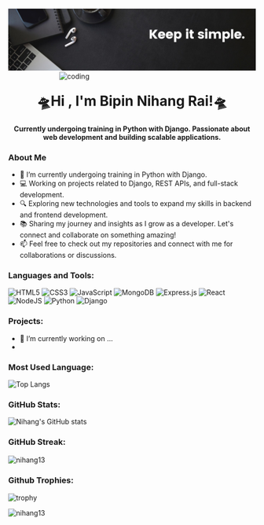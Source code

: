 
![logo](https://github.com/nihang13/nihang13/blob/main/1680705117421.jpg)
<img align="right" alt="coding" width="400" src="https://github.com/nihang13/nihang13/blob/main/gif.gif">
<h1 align="center">🛸Hi , I'm Bipin Nihang Rai!🛸</h1>


<h4 align="center"> Currently undergoing training in Python with Django. Passionate about web development and building scalable applications.</h4>

### About Me

- 🌱 I’m currently undergoing training in Python with Django.
- 💻 Working on projects related to Django, REST APIs, and full-stack development.
- 🔍 Exploring new technologies and tools to expand my skills in backend and frontend development.
- 📚 Sharing my journey and insights as I grow as a developer. Let's connect and collaborate on something amazing!
- 📫 Feel free to check out my repositories and connect with me for collaborations or discussions.
<!--
- 🔭 I’m currently working on ...
- 👯 I’m looking to collaborate on ...
- 🤔 I’m looking for help with ...
- 💬 Ask me about ...
- 📫 How to reach me: ...
- ⚡ Fun fact: ...
-->

### Languages and Tools:

![HTML5](https://img.shields.io/badge/html5-%23E34F26.svg?style=for-the-badge&logo=html5&logoColor=white)
![CSS3](https://img.shields.io/badge/css3-%231572B6.svg?style=for-the-badge&logo=css3&logoColor=white)
![JavaScript](https://img.shields.io/badge/javascript-%23323330.svg?style=for-the-badge&logo=javascript&logoColor=%23F7DF1E)
![MongoDB](https://img.shields.io/badge/MongoDB-%234ea94b.svg?style=for-the-badge&logo=mongodb&logoColor=white)
![Express.js](https://img.shields.io/badge/express.js-%23404d59.svg?style=for-the-badge&logo=express&logoColor=%2361DAFB)
![React](https://img.shields.io/badge/react-%2320232a.svg?style=for-the-badge&logo=react&logoColor=%2361DAFB)
![NodeJS](https://img.shields.io/badge/node.js-6DA55F?style=for-the-badge&logo=node.js&logoColor=white)
![Python](https://img.shields.io/badge/python-3670A0?style=for-the-badge&logo=python&logoColor=ffdd54)
![Django](https://img.shields.io/badge/django-%23092E20.svg?style=for-the-badge&logo=django&logoColor=white)

### Projects:
- 🔭 I’m currently working on ...
- 

### Most Used Language:

![Top Langs](https://github-readme-stats.vercel.app/api/top-langs/?username=nihang13&layout=compact&theme=tokyonight)


### GitHub Stats:

![Nihang's GitHub stats](https://github-readme-stats.vercel.app/api?username=nihang13&show_icons=true&theme=tokyonight)

### GitHub Streak:

<p><img align="center" src="https://github-readme-streak-stats.herokuapp.com/?user=nihang13&theme=tokyonight" alt="nihang13" /></p>

### Github Trophies:

![trophy](https://github-profile-trophy.vercel.app/?username=nihang13)

<p align="left"> <img src="https://komarev.com/ghpvc/?username=nihang13&label=Profile%20views&color=0e75b6&style=flat" alt="nihang13" /> </p>
